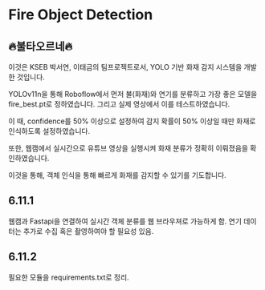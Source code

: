 # Fire Object Detection

## 🔥불타오르네🔥

이것은 KSEB 박서연, 이태금의 팀프로젝트로서, YOLO 기반 화재 감지 시스템을 개발한 것입니다.

YOLOv11n을 통해 Roboflow에서 먼저 불(화재)와 연기를 분류하고
가장 좋은 모델을 fire_best.pt로 정하였습니다.
그리고 실제 영상에서 이를 테스트하였습니다.

이 때, confidence를 50% 이상으로 설정하여 감지 확률이 50% 이상일 때만 화재로 인식하도록 설정하였습니다.

또한, 웹캠에서 실시간으로 유튜브 영상을 실행시켜 화재 분류가 정확히 이뤄졌음을 확인하였습니다.

이것을 통해, 객체 인식을 통해 빠르게 화재를 감지할 수 있기를 기도합니다.


## 6.11.1

웹캠과 Fastapi을 연결하여 실시간 객체 분류를 웹 브라우져로 가능하게 함.
연기 데이터는 추가로 수집 혹은 촬영하여야 할 필요성 있음.

## 6.11.2

필요한 모듈을 requirements.txt로 정리.
